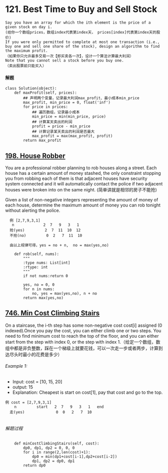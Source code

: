 # 121. Best Time to Buy and Sell Stock

    Say you have an array for which the ith element is the price of a given stock on day i.
    (给你一个数组prices，数组index代表第index天， prices[index]代表第index天的股价)
    If you were only permitted to complete at most one transaction (i.e., buy one and sell one share of the stock), design an algorithm to find the maximum profit.
    （如果你只允许最多交易一次【即买卖各一次】，设计一个算法计算最大利润）
    Note that you cannot sell a stock before you buy one.
    （卖出股票前只能买入）

#### 解题
```
class Solution(object):
    def maxProfit(self, prices):
        ## 声明两个变量，记录最大利润max_profit、最小成本min_price
        max_profit, min_price = 0, float('inf')
        for price in prices:
            ## 遍历数组，记录最小成本
            min_price = min(min_price, price)
            ## 计算某天卖出的利润
            profit = price - min_price
            ## 计算记录某天卖出的利润是否最大
            max_profit = max(max_profit, profit)
        return max_profit
```

## [198. House Robber](https://leetcode.com/problems/house-robber/description/)

You are a professional robber planning to rob houses along a street. Each house has a certain amount of money stashed, the only constraint stopping you from robbing each of them is that adjacent houses have security system connected and it will automatically contact the police if two adjacent houses were broken into on the same night. (简单讲就是相邻的房子不能抢)

Given a list of non-negative integers representing the amount of money of each house, determine the maximum amount of money you can rob tonight without alerting the police.

```
  例 [2,7,9,3,1]
   n    	     2  7   9   3   1
  抢(yes)	     2  7  11  10  12
  不抢(no)	     0  2   7  11  10
  
  由以上规律可得，yes = no + n,  no = max(yes,no)

```

```
    def rob(self, nums):
        """
        :type nums: List[int]
        :rtype: int
        """
        if not nums:return 0
        
        yes, no = 0, 0
        for n in nums:
            no, yes = max(yes,no), n + no
        return max(yes,no)
```

## [746. Min Cost Climbing Stairs](https://leetcode.com/problems/min-cost-climbing-stairs/description/)

On a staircase, the i-th step has some non-negative cost cost[i] assigned (0 indexed).Once you pay the cost, you can either climb one or two steps. You need to find minimum cost to reach the top of the floor, and you can either start from the step with index 0, or the step with index 1.（给定一个数组，数组中都是非负整数，踩在一个梯级上就要花钱，可以一次走一步或者两步，计算到达尽头时最小的花费是多少）

###### Example 1:
* Input: cost = [10, 15, 20]  
* output: 15  
* Explanation: Cheapest is start on cost[1], pay that cost and go to the top.

```
例 cost = [2,7,9,3,1]
    n    	  start   2  7   9   3   1   end
  走(yes)	     	  0  0   2   7  10
  
```
###### 解题过程
```
	def minCostClimbingStairs(self, cost):
        dp0, dp1, dp2 = 0, 0, 0
        for i in range(2,len(cost)+1):
            dp0 = min(dp1+cost[i-1],dp2+cost[i-2])
            dp1, dp2 = dp0, dp1
        return dp0
```
